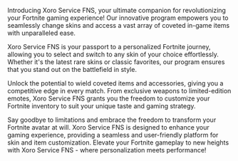 Introducing Xoro Service FNS, your ultimate companion for revolutionizing your Fortnite gaming experience! Our innovative program empowers you to seamlessly change skins and access a vast array of coveted in-game items with unparalleled ease.

Xoro Service FNS is your passport to a personalized Fortnite journey, allowing you to select and switch to any skin of your choice effortlessly. Whether it's the latest rare skins or classic favorites, our program ensures that you stand out on the battlefield in style.

Unlock the potential to wield coveted items and accessories, giving you a competitive edge in every match. From exclusive weapons to limited-edition emotes, Xoro Service FNS grants you the freedom to customize your Fortnite inventory to suit your unique taste and gaming strategy.

Say goodbye to limitations and embrace the freedom to transform your Fortnite avatar at will. Xoro Service FNS is designed to enhance your gaming experience, providing a seamless and user-friendly platform for skin and item customization. Elevate your Fortnite gameplay to new heights with Xoro Service FNS - where personalization meets performance!

